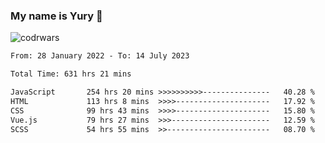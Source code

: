 ### My name is Yury 👋 
![codrwars](https://www.codewars.com/users/litury/badges/micro) 


<!--START_SECTION:waka-->

```txt
From: 28 January 2022 - To: 14 July 2023

Total Time: 631 hrs 21 mins

JavaScript       254 hrs 20 mins >>>>>>>>>>---------------   40.28 %
HTML             113 hrs 8 mins  >>>>---------------------   17.92 %
CSS              99 hrs 43 mins  >>>>---------------------   15.80 %
Vue.js           79 hrs 27 mins  >>>----------------------   12.59 %
SCSS             54 hrs 55 mins  >>-----------------------   08.70 %
```

<!--END_SECTION:waka-->

